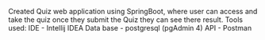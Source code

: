 Created Quiz web application using SpringBoot, where user can access and take the quiz once they submit the Quiz they can see there result.
Tools used:
IDE - Intellij IDEA
Data base - postgresql (pgAdmin 4)
API - Postman
